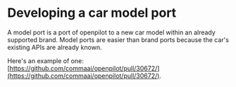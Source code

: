 # Developing a car model port

A model port is a port of openpilot to a new car model within an already supported brand. Model ports are easier than brand ports because the car's existing APIs are already known.

Here's an example of one: [https://github.com/commaai/openpilot/pull/30672/](https://github.com/commaai/openpilot/pull/30672/).
